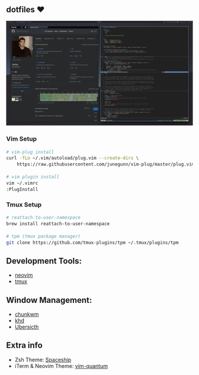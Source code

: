 ## dotfiles ❤️

![setup](.github/setup.png)

### Vim Setup
```bash
# vim-plug install
curl -fLo ~/.vim/autoload/plug.vim --create-dirs \
    https://raw.githubusercontent.com/junegunn/vim-plug/master/plug.vim

# vim plugin install
vim ~/.vimrc
:PlugInstall
```

### Tmux Setup

```bash
# reattach-to-user-namespace
brew install reattach-to-user-namespace

# tpm (tmux package manager)
git clone https://github.com/tmux-plugins/tpm ~/.tmux/plugins/tpm
```

## Development Tools:
- [neovim](https://github.com/neovim/neovim)
- [tmux](https://github.com/tmux/tmux)

## Window Management:
- [chunkwm](https://github.com/koekeishiya/chunkwm)
- [khd](https://github.com/koekeishiya/khd)
- [Ubersicth](http://tracesof.net/uebersicht/)

## Extra info
- Zsh Theme: [Spaceship](https://github.com/denysdovhan/spaceship-zsh-theme)
- iTerm & Neovim Theme: [vim-quantum](https://github.com/tyrannicaltoucan/vim-quantum)

